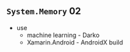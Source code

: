 ## `System.Memory` 02

*   use
    *   machine learning - Darko
    *   Xamarin.Android - AndroidX build
